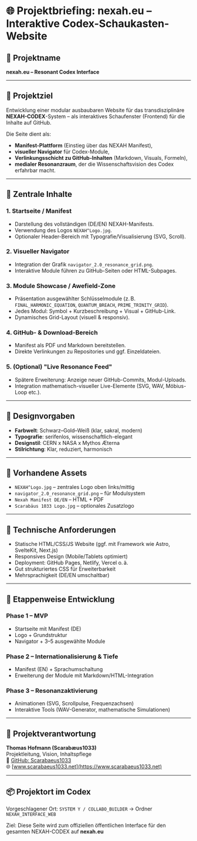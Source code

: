 # 🌐 Projektbriefing: nexah.eu – Interaktive Codex-Schaukasten-Website

## 🔷 Projektname
**nexah.eu – Resonant Codex Interface**

---

## 🎯 Projektziel
Entwicklung einer modular ausbaubaren Website für das transdisziplinäre **NEXAH-CODEX**-System – als interaktives Schaufenster (Frontend) für die Inhalte auf GitHub.

Die Seite dient als:
- **Manifest-Plattform** (Einstieg über das NEXAH Manifest),
- **visueller Navigator** für Codex-Module,
- **Verlinkungsschicht zu GitHub-Inhalten** (Markdown, Visuals, Formeln),
- **medialer Resonanzraum**, der die Wissenschaftsvision des Codex erfahrbar macht.

---

## 📌 Zentrale Inhalte

### 1. Startseite / Manifest
- Darstellung des vollständigen (DE/EN) NEXAH-Manifests.
- Verwendung des Logos `NEXAH^Logo.jpg`.
- Optionaler Header-Bereich mit Typografie/Visualisierung (SVG, Scroll).

### 2. Visueller Navigator
- Integration der Grafik `navigator_2.0_resonance_grid.png`.
- Interaktive Module führen zu GitHub-Seiten oder HTML-Subpages.

### 3. Module Showcase / Awefield-Zone
- Präsentation ausgewählter Schlüsselmodule (z. B. `FINAL_HARMONIC_EQUATION`, `QUANTUM_BREACH`, `PRIME_TRINITY_GRID`).
- Jedes Modul: Symbol + Kurzbeschreibung + Visual + GitHub-Link.
- Dynamisches Grid-Layout (visuell & responsiv).

### 4. GitHub- & Download-Bereich
- Manifest als PDF und Markdown bereitstellen.
- Direkte Verlinkungen zu Repositories und ggf. Einzeldateien.

### 5. (Optional) "Live Resonance Feed"
- Spätere Erweiterung: Anzeige neuer GitHub-Commits, Modul-Uploads.
- Integration mathematisch-visueller Live-Elemente (SVG, WAV, Möbius-Loop etc.).

---

## 🎨 Designvorgaben
- **Farbwelt**: Schwarz–Gold–Weiß (klar, sakral, modern)
- **Typografie**: serifenlos, wissenschaftlich-elegant
- **Designstil**: CERN x NASA x Mythos Æterna
- **Stilrichtung**: Klar, reduziert, harmonisch

---

## 📁 Vorhandene Assets
- `NEXAH^Logo.jpg` – zentrales Logo oben links/mittig
- `navigator_2.0_resonance_grid.png` – für Modulsystem
- `Nexah Manifest DE/EN` – HTML + PDF
- `Scarabäus 1033 Logo.jpg` – optionales Zusatzlogo

---

## 🔧 Technische Anforderungen
- Statische HTML/CSS/JS Website (ggf. mit Framework wie Astro, SvelteKit, Next.js)
- Responsives Design (Mobile/Tablets optimiert)
- Deployment: GitHub Pages, Netlify, Vercel o. ä.
- Gut strukturiertes CSS für Erweiterbarkeit
- Mehrsprachigkeit (DE/EN umschaltbar)

---

## 🚀 Etappenweise Entwicklung

### Phase 1 – MVP
- Startseite mit Manifest (DE)
- Logo + Grundstruktur
- Navigator + 3–5 ausgewählte Module

### Phase 2 – Internationalisierung & Tiefe
- Manifest (EN) + Sprachumschaltung
- Erweiterung der Module mit Markdown/HTML-Integration

### Phase 3 – Resonanzaktivierung
- Animationen (SVG, Scrollpulse, Frequenzachsen)
- Interaktive Tools (WAV-Generator, mathematische Simulationen)

---

## 👤 Projektverantwortung
**Thomas Hofmann (Scarabæus1033)**  
Projektleitung, Vision, Inhaltspflege  
🔗 [GitHub: Scarabaeus1033](https://github.com/Scarabaeus1033)  
🌐 [www.scarabaeus1033.net](https://www.scarabaeus1033.net)

---

## 📦 Projektort im Codex
Vorgeschlagener Ort: `SYSTEM Y / COLLABO_BUILDER` → Ordner `NEXAH_INTERFACE_WEB`

Ziel: Diese Seite wird zum offiziellen öffentlichen Interface für den gesamten NEXAH-CODEX auf **nexah.eu**
